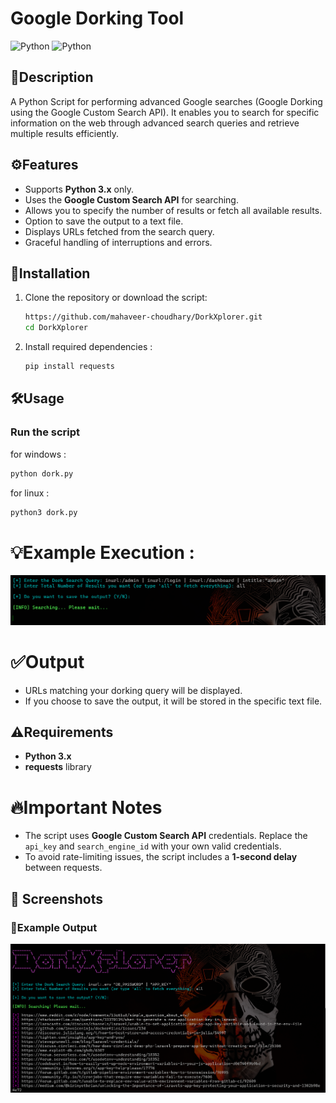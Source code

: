 # Google Dorking Tool

![Python](https://img.shields.io/badge/python-3.x-blue.svg)
![Python](https://img.shields.io/badge/python-3.x-blue.svg)

## 📄Description
A Python Script for performing advanced Google searches (Google Dorking using the Google Custom Search API).
It enables you to search for specific information on the web through advanced search queries and retrieve multiple results efficiently.

## ⚙️Features
- Supports **Python 3.x** only.
- Uses the **Google Custom Search API** for searching.
- Allows you to specify the number of results or fetch all available results.
- Option to save the output to a text file.
- Displays URLs fetched from the search query.
- Graceful handling of interruptions and errors.

## 🚀Installation
1. Clone the repository or download the script:
    ```bash
    https://github.com/mahaveer-choudhary/DorkXplorer.git
    cd DorkXplorer
    ```

2. Install required dependencies : 
    ```bash
    pip install requests
    ```

## 🛠️Usage

### Run the script

for windows :
```bash
python dork.py
```

for linux :
```bash
python3 dork.py
```

# 💡Example Execution : 

![Example](https://github.com/mahaveer-choudhary/DorkXplorer/blob/main/images/image%202.png)

# ✅Output
- URLs matching your dorking query will be displayed. 
- If you choose to save the output, it will be stored in the specific text file. 

## ⚠️Requirements 
- **Python 3.x**
- **requests** library

# 🔥Important Notes
- The script uses **Google Custom Search API** credentials. Replace the `api_key` and `search_engine_id` with your own valid credentials.
- To avoid rate-limiting issues, the script includes a **1-second delay** between requests.

##  📸 Screenshots
### 🔹Example Output
![output image](https://github.com/mahaveer-choudhary/DorkXplorer/blob/main/images/image%203.png)
